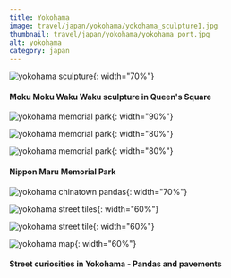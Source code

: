 ```yaml
---
title: Yokohama
image: travel/japan/yokohama/yokohama_sculpture1.jpg
thumbnail: travel/japan/yokohama/yokohama_port.jpg
alt: yokohama
category: japan
---
```


![yokohama sculpture](./assets/img/travel/japan/yokohama/yokohama_sculpture2.jpg){: width="70%"}

#### Moku Moku Waku Waku sculpture in Queen's Square

![yokohama memorial park](./assets/img/travel/japan/yokohama/yokohama_port.jpg){: width="90%"}

![yokohama memorial park](./assets/img/travel/japan/yokohama/yokohama_memorial1.jpg){: width="80%"}

![yokohama memorial park](./assets/img/travel/japan/yokohama/yokohama_memorial2.jpg){: width="80%"}

#### Nippon Maru Memorial Park

![yokohama chinatown pandas](./assets/img/travel/japan/yokohama/yokohama_pandas.jpg){: width="70%"}

![yokohama street tiles](./assets/img/travel/japan/yokohama/yokohama_tiles.jpg){: width="60%"}

![yokohama street tile](./assets/img/travel/japan/yokohama/yokohama_tile.jpg){: width="60%"}

![yokohama map](./assets/img/travel/japan/yokohama/yokohama_map.jpg){: width="60%"}

#### Street curiosities in Yokohama - Pandas and pavements
